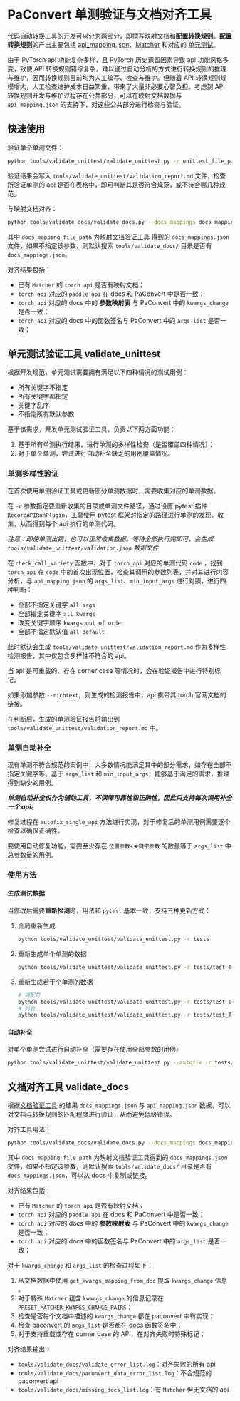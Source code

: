 # PaConvert 单测验证与文档对齐工具

代码自动转换工具的开发可以分为两部分，即[撰写映射文档](https://github.com/PaddlePaddle/docs/blob/develop/docs/guides/model_convert/convert_from_pytorch/pytorch_api_mapping_format_cn.md)和[**配置转换规则**](https://github.com/PaddlePaddle/PaConvert/blob/master/docs/CONTRIBUTING.md)。**配置转换规则**的产出主要包括 [api_mapping.json](https://github.com/PaddlePaddle/PaConvert/blob/master/paconvert/api_mapping.json)、[Matcher](https://github.com/PaddlePaddle/PaConvert/blob/master/paconvert/api_matcher.py) 和对应的 [单元测试](https://github.com/PaddlePaddle/PaConvert/tree/master/tests)。

由于 PyTorch api 功能复杂多样，且 PyTorch 历史遗留因素导致 api 功能风格多变，致使 API 转换规则错综复杂，难以通过自动分析的方式进行转换规则的推理与维护，因而转换规则目前均为人工编写、检查与维护。但随着 API 转换规则规模增大，人工检查维护成本日益繁重，带来了大量非必要心智负担。考虑到 API 转换规则开发与维护过程存在公共部分，可以在映射文档数据与 `api_mapping.json` 的支持下，对这些公共部分进行检查与验证。

## 快速使用

验证单个单测文件：

```bash
python tools/validate_unittest/validate_unittest.py -r unittest_file_path
```

验证结果会写入 `tools/validate_unittest/validation_report.md` 文件，检查所验证单测的 api 是否在表格中，即可判断其是否符合规范，或不符合哪几种规范。

与映射文档对齐：

```bash
python tools/validate_docs/validate_docs.py --docs_mappings docs_mapping_file_path
```

其中 `docs_mapping_file_path` 为[映射文档验证工具](https://github.com/PaddlePaddle/docs/tree/develop/docs/guides/model_convert/convert_from_pytorch/tools/README.md) 得到的 `docs_mappings.json` 文件，如果不指定该参数，则默认搜索 `tools/validate_docs/` 目录是否有 `docs_mappings.json`。

对齐结果包括：

- 已有 `Matcher` 的 `torch api` 是否有映射文档；
- `torch api` 对应的 `paddle api` 在 docs 和 PaConvert 中是否一致；
- `torch api` 对应的 docs 中的 **参数映射表** 与 PaConvert 中的 `kwargs_change` 是否一致；
- `torch api` 对应的 docs 中的函数签名与 PaConvert 中的 `args_list` 是否一致；


## 单元测试验证工具 validate_unittest

根据开发规范，单元测试需要拥有满足以下四种情况的测试用例：
- 所有关键字不指定
- 所有关键字都指定
- 关键字乱序
- 不指定所有默认参数

基于该需求，开发单元测试验证工具，负责以下两方面功能：

1. 基于所有单测执行结果，进行单测的多样性检查（是否覆盖四种情况）；
2. 对于单个单测，尝试进行自动补全缺乏的用例覆盖情况。

### 单测多样性验证

在首次使用单测验证工具或更新部分单测数据时，需要收集对应的单测数据。

在 `-r` 参数指定要重新收集的目录或单测文件路径，通过设置 pytest 插件 `RecordAPIRunPlugin`，工具使用 pytest 框架对指定的路径进行单测的发现、收集，从而得到每个 api 执行的单测代码。

*注意：即使单测出错，也可以正常收集数据。等待全部执行完即可，会生成 `tools/validate_unittest/validation.json` 数据文件*

在 `check_call_variety` 函数中，对于 `torch_api` 对应的单测代码 `code` ，找到 `torch_api` 在 `code` 中的首次出现位置，检查其调用的参数列表，并对其进行内容分析，与 `api_mapping.json` 的 `args_list`、`min_input_args` 进行对照，进行四种判断：
- 全部不指定关键字 `all args`
- 全部指定关键字 `all kwargs`
- 改变关键字顺序 `kwargs out of order`
- 全部不指定默认值 `all default`

此时默认会生成 `tools/validate_unittest/validation_report.md` 作为多样性检测报告，其中仅包含多样性不符合的 api。

当 api 是可重载的、存在 corner case 等情况时，会在验证报告中进行特别标记。

如果添加参数 `--richtext`，则生成的检测报告中，api 携带其 torch 官网文档的链接。

在判断后，生成的单测验证报告将输出到 `tools/validate_unittest/validation_report.md` 中。

### 单测自动补全

现有单测不符合规范的案例中，大多数情况能满足其中的部分需求，如存在全部不指定关键字等。基于 `args_list` 和 `min_input_args`，能够基于满足的需求，推理得到缺少的用例。

***单测自动补全仅作为辅助工具，不保障可靠性和正确性，因此只支持每次调用补全一个 api。***

修复过程在 `autofix_single_api` 方法进行实现，对于修复后的单测用例需要逐个检查以确保正确性。

要使用自动修复功能，需要至少存在 `位置参数+关键字参数` 的数量等于 `args_list` 中总参数量的用例。

### 使用方法

#### 生成测试数据

当修改后需要**重新检测**时，用法和 `pytest` 基本一致，支持三种更新方式：

1. 全局重新生成

    ```bash
    python tools/validate_unittest/validate_unittest.py -r tests
    ```

2. 重新生成单个单测的数据

    ```bash
    python tools/validate_unittest/validate_unittest.py -r tests/test_Tensor_amax.py
    ```

3. 重新生成若干个单测的数据

    ```bash
    # 通配符
    python tools/validate_unittest/validate_unittest.py -r tests/test_Tensor_div*
    # 列表
    python tools/validate_unittest/validate_unittest.py -r tests/test_Tensor_divide.py tests/test_Tensor_div.py
    ```

#### 自动补全

对单个单测尝试进行自动补全（需要存在使用全部参数的用例）

```bash
python tools/validate_unittest/validate_unittest.py --autofix -r tests/test_Tensor_amax.py
```

## 文档对齐工具 validate_docs

根据[文档验证工具](https://github.com/PaddlePaddle/docs/tree/develop/docs/guides/model_convert/convert_from_pytorch/tools/README.md) 的结果 `docs_mappings.json` 与 `api_mapping.json` 数据，可以对文档与转换规则的匹配程度进行验证，从而避免低级错误。

对齐工具用法：

```bash
python tools/validate_docs/validate_docs.py --docs_mappings docs_mapping_file_path
```

其中 `docs_mapping_file_path` 为映射文档验证工具得到的 `docs_mappings.json` 文件，如果不指定该参数，则默认搜索 `tools/validate_docs/` 目录是否有 `docs_mappings.json`，可以从 docs 中复制或链接。

对齐结果包括：

- 已有 `Matcher` 的 `torch api` 是否有映射文档；
- `torch api` 对应的 `paddle api` 在 docs 和 PaConvert 中是否一致；
- `torch api` 对应的 docs 中的 **参数映射表** 与 PaConvert 中的 `kwargs_change` 是否一致；
- `torch api` 对应的 docs 中的函数签名与 PaConvert 中的 `args_list` 是否一致；

对于 `kwargs_change` 和 `args_list` 的检查过程如下：
1. 从文档数据中使用 `get_kwargs_mapping_from_doc` 提取 `kwargs_change` 信息 。
2. 对于特殊 `Matcher` 蕴含 `kwargs_change` 的信息记录在 `PRESET_MATCHER_KWARGS_CHANGE_PAIRS`；
3. 检查是否每个文档中描述的 `kwargs_change` 都在 paconvert 中有实现；
4. 检查 paconvert 的 `args_list` 是否都在 docs 函数签名中；
5. 对于支持重载或存在 corner case 的 API，在对齐失败时特殊标记；

对齐结果输出：

- `tools/validate_docs/validate_error_list.log`：对齐失败的所有 api
- `tools/validate_docs/paconvert_data_error_list.log`：不合规范的 paconvert api
- `tools/validate_docs/missing_docs_list.log`：有 `Matcher` 但无文档的 api
